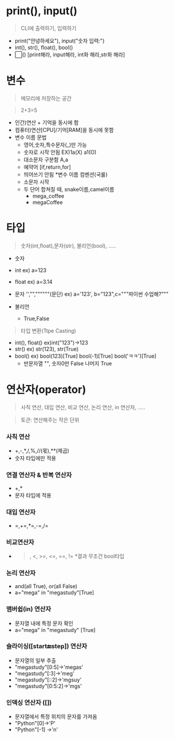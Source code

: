 # print(), input()
>CLI에 출력하기, 입력하기
* print("안녕하세요"), input("숫자 입력:")
* int(), str(), float(), bool()
* ⬜() [print해라, input해라, int화 해라,str화 해라]

# 변수
>메모리에 저장하는 공간

>2+3=5
* 인간)연산 + 기억을 동시에 함
* 컴퓨터)연산[CPU]/기억[RAM]을 동시에 못함
* 변수 이름 문법
  * 영어,숫자,특수문자(_)만 가능
  * 숫자로 시작 안됨 EX)1a(X) a1(O)
  * 대소문자 구분함 A,a
  * 예약어 [if,return,for]
  * 띄어쓰기 안됨
*변수 이름 컴벤션(국룰)
  * 소문자 시작
  * 두 단어 합쳐질 때, snake이름,camel이름
    * mega_coffee
    * megaCoffee
    
# 타입

>숫자(int,float),문자(str), 불리언(bool), .....

* 숫자
 * int ex) a=123
 * float ex) a=3.14

* 문자
 '',"",""""""(문단) ex) a='123', b="123",c="""파이썬 수업해?"""

* 불리언
  * True,False
>타입 변환(Ttpe Casting)

* int(), float() ex)int("123")->123
* str() ex) str(123), str(True)
* bool() ex) bool(123)[True] bool(-1)[True] bool('ㅋㅋ')[True] 
  * 반문자열 "", 숫자0만 False 나머지 True

# 연산자(operator)

>사칙 연산, 대입 연산, 비교 연산, 논리 연산, in 연산자, .....

>토큰: 연산해주는 작은 단위
### 사칙 연산

* +,-,*,/,%,//(몫),**(제곱)
* 숫자 타입에만 적용

### 연결 연산자 & 반복 연산자
* +,*
* 문자 타입에 적용

### 대입 연산자
* =,+=,*=,-=,/=

### 비교연산자
* >, <, >=, <=, ==, !=
*결과 무조건 bool타입

### 논리 연산자
* and(all True), or(all False)
* a="mega" in "megastudy"[True]
### 맴버쉽(in) 연산자
* 문자열 내에 특정 문자 확인
* a="mega" in "megastudy" [True]

### 슬라이싱([start:end:step]) 연산자
* 문자열의 일부 추출
* "megastudy"[0:5]->'megas'
* "megastudy"[:3]->'meg'
* "megastudy"[::2]->'mgsuy'
* "megastudy"[0:5:2]->'mgs'

### 인덱싱 연산자 ([])
* 문자열에서 특정 위치의 문자를 가져옴
* "Python"[0]->'P'
* "Python"[-1] ->'n'


